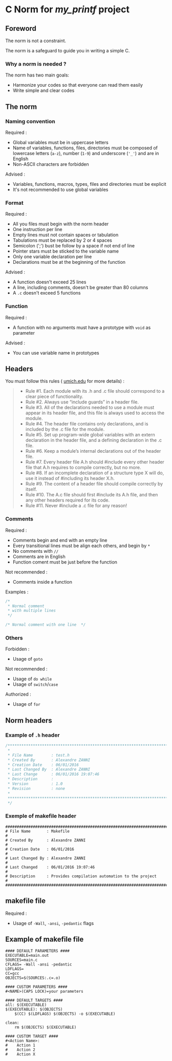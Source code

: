 # C Norm for *my_printf* project

## Foreword

The norm is not a constraint.

The norm is a safeguard to guide you in writing a simple C.

### Why a norm is needed ?

The norm has two main goals:

+ Harmonize your codes so that everyone can read them easily
+ Write simple and clear codes

## The norm

### Naming convention

Required :
* Global variables must be in uppercase letters
* Name of variables, functions, files, directories must be composed of lowercase letters (`a-z`), number (`1-9`) and underscore (`'_'`) and are in English
* Non-ASCII characters are forbidden

Advised :
* Variables, functions, macros, types, files and directories must be explicit
* It's not recommended to use global variables

### Format

Required :
* All you files must begin with the norm header
* One instruction per line
* Empty lines must not contain spaces or tabulation
* Tabulations must be replaced by 2 or 4 spaces
* Semicolon (';') bust be follow by a space if not end of line
* Pointer stars must be sticked to the variable name
* Only one variable declaration per line
* Declarations must be at the beginning of the function

Advised :
* A function doesn't exceed 25 lines
* A line, including comments, doesn't be greater than 80 columns
* A `.c` doesn't exceed 5 functions


### Function

Required :
* A function with no arguments must have a prototype with `void` as parameter

Advised :
* You can use variable name in prototypes

## Headers

You must follow this rules ( [umich.edu](http://umich.edu/~eecs381/handouts/CHeaderFileGuidelines.pdf) for more details) :
> + Rule #1. Each module with its .h and .c file should correspond to a clear piece of functionality.
> + Rule #2. Always use “include guards” in a header file.
> + Rule #3. All of the declarations needed to use a module must appear in its header file, and this file is always used to access the module.
> + Rule #4. The header file contains only declarations, and is included by the .c file for the module.
> + Rule #5. Set up program-wide global variables with an extern declaration in the header file, and a defining declaration in the .c file.
> + Rule #6. Keep a module’s internal declarations out of the header file.
> + Rule #7. Every header file A.h should #include every other header file that A.h requires to compile correctly, but no more.
> + Rule #8. If an incomplete declaration of a structure type X will do, use it instead of #including its header X.h.
> + Rule #9. The content of a header file should compile correctly by itself.
> + Rule #10. The A.c file should first #include its A.h file, and then any other headers required for its code.
> + Rule #11. Never #include a .c file for any reason!

### Comments

Required :
* Comments begin and end with an empty line
* Every transitional lines must be align each others, and begin by `*`
* No comments with `//`
* Comments are in English
* Function coment must be just before the function

Not recommended :
* Comments inside a function

Examples :

~~~ c
/*
 * Normal comment
 * with multiple lines
 */

/* Normal comment with one line  */
~~~

### Others

Forbidden :
* Usage of `goto`

Not recommended :
* Usage of `do while`
* Usage of `switch`/`case`

Authorized :
* Usage of `for`

## Norm headers

### Example of `.h` header

~~~ c
/******************************************************************************
 *
 * File Name        : test.h
 * Created By       : Alexandre ZANNI
 * Creation Date    : 06/01/2016
 * Last Changed By  : Alexandre ZANNI
 * Last Change      : 06/01/2016 19:07:46
 * Description      :
 * Version          : 1.0
 * Revision         : none
 *
 ******************************************************************************
 */
~~~

### Exemple of makefile header

~~~
###############################################################################
# File Name       : Makefile                                                  #
# Created By      : Alexandre ZANNI                                           #
# Creation Date   : 06/01/2016                                                #
# Last Changed By : Alexandre ZANNI                                           #
# Last Changed    : 06/01/2016 19:07:46                                       #
# Description     : Provides compilation automation to the project            #
################################################################################
~~~

## makefile file

Required :
* Usage of `-Wall`, `-ansi`, `-pedantic` flags

## Example of makefile file
~~~ gherkin
#### DEFAULT PARAMETERS ####
EXECUTABLE=main.out
SOURCES=main.c
CFLAGS= -Wall -ansi -pedantic
LDFLAGS=
CC=gcc
OBJECTS=$(SOURCES:.c=.o)

#### CUSTOM PARAMETERS ####
#<NAME>(CAPS LOCK)=your parameters

#### DEFAULT TARGETS ####
all: $(EXECUTABLE)
$(EXECUTABLE): $(OBJECTS)
	$(CC) $(LDFLAGS) $(OBJECTS) -o $(EXECUTABLE)

clean:
    rm $(OBJECTS) $(EXECUTABLE)

#### CUSTOM TARGET ####
#<Action Name>:
#    Action 1
#    Action 2
#    Action X

~~~
